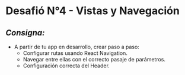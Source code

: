 # Desafió N°4 - Vistas y Navegación

## _**Consigna:**_
- A partir de tu app en desarrollo, crear paso a paso:
    - Configurar rutas usando React Navigation.
    - Navegar entre ellas con el correcto pasaje de parámetros.
    - Configuración correcta del Header.